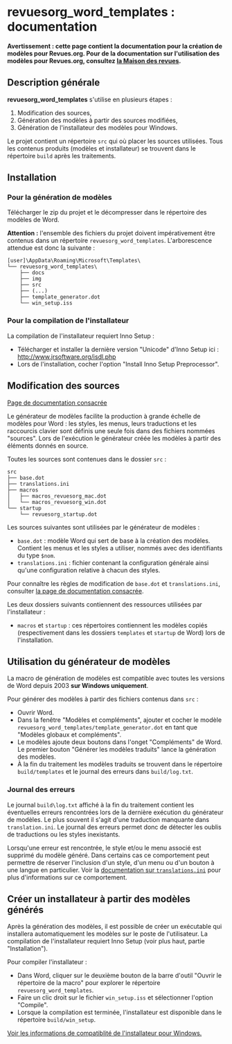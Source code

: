 # revuesorg_word_templates : documentation

**Avertissement : cette page contient la documentation pour la création de modèles pour Revues.org. Pour de la documentation sur l'utilisation des modèles pour Revues.org, consultez [la Maison des revues](http://maisondesrevues.org).**

## Description générale

**revuesorg_word_templates** s'utilise en plusieurs étapes :

1. Modification des sources,
2. Génération des modèles à partir des sources modifiées,
3. Génération de l'installateur des modèles pour Windows.

Le projet contient un répertoire `src` qui où placer les sources utilisées. Tous les contenus produits (modèles et installateur) se trouvent dans le répertoire `build` après les traitements.

## Installation

### Pour la génération de modèles

Télécharger le zip du projet et le décompresser dans le répertoire des modèles de Word. 

**Attention :** l'ensemble des fichiers du projet doivent impérativement être contenus dans un répertoire `revuesorg_word_templates`. L'arborescence attendue est donc la suivante :

```
[user]\AppData\Roaming\Microsoft\Templates\
└── revuesorg_word_templates\
    ├── docs
    ├── img
    ├── src
    ├── (...)
    ├── template_generator.dot
    └── win_setup.iss
```

### Pour la compilation de l'installateur

La compilation de l'installateur requiert Inno Setup :

* Télécharger et installer la dernière version "Unicode" d'Inno Setup ici : http://www.jrsoftware.org/isdl.php
* Lors de l'installation, cocher l'option "Install Inno Setup Preprocessor".

## Modification des sources

[Page de documentation consacrée](template_generator.md)

Le générateur de modèles facilite la production à grande échelle de modèles pour Word : les styles, les menus, leurs traductions et les raccourcis clavier sont définis une seule fois dans des fichiers nommées "sources". Lors de l'exécution le générateur créée les modèles à partir des éléments donnés en source.

Toutes les sources sont contenues dans le dossier `src` :

```
src
├── base.dot
├── translations.ini
├── macros
│   ├── macros_revuesorg_mac.dot
│   └── macros_revuesorg_win.dot
└── startup
    └── revuesorg_startup.dot
```

Les sources suivantes sont utilisées par le générateur de modèles :

* `base.dot` : modèle Word qui sert de base à la création des modèles. Contient les menus et les styles a utiliser, nommés avec des identifiants du type `$nom`.
* `translations.ini` : fichier contenant la configuration générale ainsi qu'une configuration relative à chacun des styles.

Pour connaître les règles de modification de `base.dot` et `translations.ini`, consulter [la page de documentation consacrée](template_generator.md).

Les deux dossiers suivants contiennent des ressources utilisées par l'installateur :

* `macros` et `startup` : ces répertoires contiennent les modèles copiés (respectivement dans les dossiers `templates` et `startup` de Word) lors de l'installation.

## Utilisation du générateur de modèles

La macro de génération de modèles est compatible avec toutes les versions de Word depuis 2003 **sur Windows uniquement**.

Pour générer des modèles à partir des fichiers contenus dans `src` :

* Ouvrir Word.
* Dans la fenêtre "Modèles et compléments", ajouter et cocher le modèle `revuesorg_word_templates/template_generator.dot` en tant que "Modèles globaux et compléments".
* Le modèles ajoute deux boutons dans l'onget "Compléments" de Word. Le premier bouton "Générer les modèles traduits" lance la génération des modèles. 
* À la fin du traitement les modèles traduits se trouvent dans le répertoire `build/templates` et le journal des erreurs dans `build/log.txt`.

### Journal des erreurs

Le journal `build\log.txt` affiché à la fin du traitement contient les éventuelles erreurs rencontrées lors de la dernière exécution du générateur de modèles. Le plus souvent il s'agit d'une traduction manquante dans `translation.ini`. Le journal des erreurs permet donc de détecter les oublis de traductions ou les styles inexistants.

Lorsqu'une erreur est rencontrée, le style et/ou le menu associé est supprimé du modèle généré. Dans certains cas ce comportement peut permettre de réserver l'inclusion d'un style, d'un menu ou d'un bouton à une langue en particulier. Voir la [documentation sur `translations.ini`](template_generator.md) pour plus d'informations sur ce comportement.


## Créer un installateur à partir des modèles générés

Après la génération des modèles, il est possible de créer un exécutable qui installera automatiquement les modèles sur le poste de l'utilisateur. La compilation de l'installateur requiert Inno Setup (voir plus haut, partie "Installation").

Pour compiler l'installateur :

* Dans Word, cliquer sur le deuxième bouton de la barre d'outil "Ouvrir le répertoire de la macro" pour explorer le répertoire `revuesorg_word_templates`.
* Faire un clic droit sur le fichier `win_setup.iss` et sélectionner l'option "Compile".
* Lorsque la compilation est terminée, l'installateur est disponible dans le répertoire `build/win_setup`.

[Voir les informations de compatiblité de l'installateur pour Windows.](setup_win.md)
